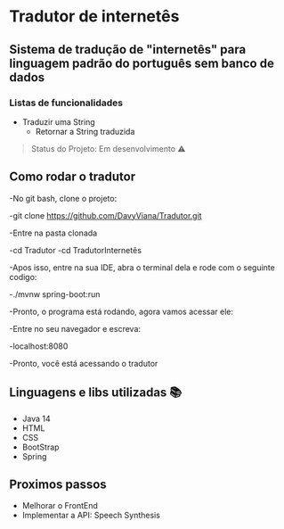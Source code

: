 # Tradutor de internetês
## Sistema de tradução de "internetês" para linguagem padrão do português sem banco de dados
### Listas de funcionalidades
- Traduzir uma String
    - Retornar a String traduzida
> Status do Projeto: Em desenvolvimento :warning:

## Como rodar o tradutor

-No git bash, clone o projeto:

-git clone https://github.com/DavyViana/Tradutor.git

-Entre na pasta clonada

-cd Tradutor
-cd TradutorInternetês

-Apos isso, entre na sua IDE, abra o terminal dela e rode com o seguinte codigo:

-./mvnw spring-boot:run

-Pronto, o programa está rodando, agora vamos acessar ele:

-Entre no seu navegador e escreva:

-localhost:8080

-Pronto, você está acessando o tradutor

## Linguagens e libs utilizadas :books:
- Java 14
- HTML
- CSS
- BootStrap
- Spring

## Proximos passos
- Melhorar o FrontEnd
- Implementar a API: Speech Synthesis
